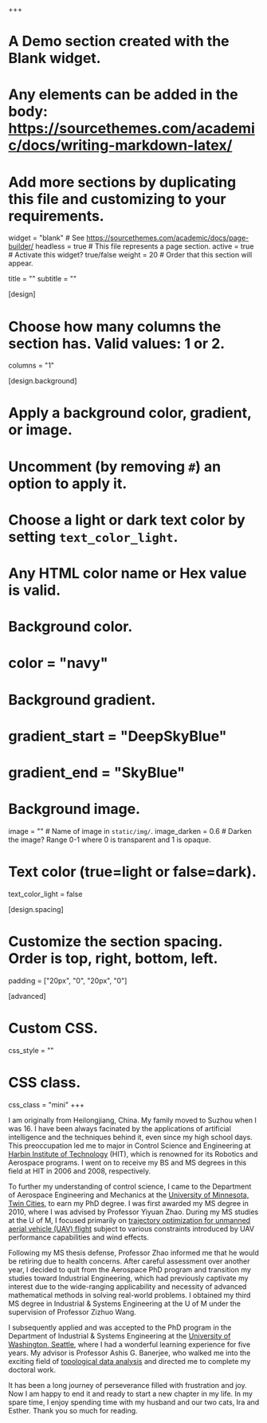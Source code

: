 +++
# A Demo section created with the Blank widget.
# Any elements can be added in the body: https://sourcethemes.com/academic/docs/writing-markdown-latex/
# Add more sections by duplicating this file and customizing to your requirements.

widget = "blank"  # See https://sourcethemes.com/academic/docs/page-builder/
headless = true  # This file represents a page section.
active = true # Activate this widget? true/false
weight = 20  # Order that this section will appear.

title = ""
subtitle = ""

[design]
  # Choose how many columns the section has. Valid values: 1 or 2.
  columns = "1"

[design.background]
  # Apply a background color, gradient, or image.
  #   Uncomment (by removing `#`) an option to apply it.
  #   Choose a light or dark text color by setting `text_color_light`.
  #   Any HTML color name or Hex value is valid.

  # Background color.
  # color = "navy"
  
  # Background gradient.
  # gradient_start = "DeepSkyBlue"
  # gradient_end = "SkyBlue"
  
  # Background image.
  image = ""  # Name of image in `static/img/`.
  image_darken = 0.6  # Darken the image? Range 0-1 where 0 is transparent and 1 is opaque.

  # Text color (true=light or false=dark).
  text_color_light = false

[design.spacing]
  # Customize the section spacing. Order is top, right, bottom, left.
  padding = ["20px", "0", "20px", "0"]

[advanced]
 # Custom CSS. 
 css_style = ""
 
 # CSS class.
 css_class = "mini"
+++

I am originally from Heilongjiang, China. My family moved to Suzhou when I was 16. I have been always facinated by the applications of artificial intelligence and the techniques behind it, even since my high school days. This preoccupation led me to major in Control Science and Engineering at [Harbin Institute of Technology](http://en.hit.edu.cn/) (HIT), which is renowned for its Robotics and Aerospace programs. I went on to receive my BS and MS degrees in this field at HIT in 2006 and 2008, respectively.


To further my understanding of control science, I came to the Department of Aerospace Engineering and Mechanics at the [University of Minnesota, Twin Cities](https://twin-cities.umn.edu/), to earn my PhD degree. I was first awarded my MS degree in 2010, where I was advised by Professor Yiyuan Zhao. During my MS studies at the U of M, I focused primarily on [trajectory optimization for unmanned aerial vehicle (UAV) flight](/publication/uav-seeability/) subject to various constraints introduced by UAV performance capabilities and wind effects.


Following my MS thesis defense, Professor Zhao informed me that he would be retiring due to health concerns. After careful assessment over another year, I decided to quit from the Aerospace PhD program and transition my studies toward Industrial Engineering, which had previously captivate my interest due to the wide-ranging applicability and necessity of advanced mathematical methods in solving real-world problems. I obtained my third MS degree in Industrial & Systems Engineering at the U of M under the supervision of Professor Zizhuo Wang.

I subsequently applied and was accepted to the PhD program in the Department of Industrial & Systems Engineering at the [University of Washington, Seattle](http://www.washington.edu/), where I had a wonderful learning experience for five years. My advisor is Professor Ashis G. Banerjee, who walked me into the exciting field of [topological data analysis](/tag/topological-data-analysis/) and directed me to complete my doctoral work.

It has been a long journey of perseverance filled with frustration and joy. Now I am happy to end it and ready to start a new chapter in my life. In my spare time, I enjoy spending time with my husband and our two cats, Ira and Esther. Thank you so much for reading. 
